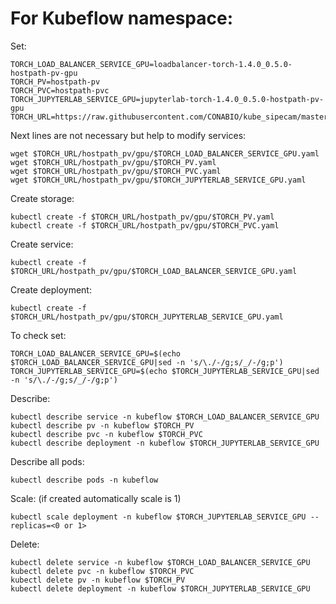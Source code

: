 # For Kubeflow namespace:

Set:

```
TORCH_LOAD_BALANCER_SERVICE_GPU=loadbalancer-torch-1.4.0_0.5.0-hostpath-pv-gpu
TORCH_PV=hostpath-pv
TORCH_PVC=hostpath-pvc
TORCH_JUPYTERLAB_SERVICE_GPU=jupyterlab-torch-1.4.0_0.5.0-hostpath-pv-gpu
TORCH_URL=https://raw.githubusercontent.com/CONABIO/kube_sipecam/master/minikube_sipecam/deployments/torch/
```

Next lines are not necessary but help to modify services:

```
wget $TORCH_URL/hostpath_pv/gpu/$TORCH_LOAD_BALANCER_SERVICE_GPU.yaml
wget $TORCH_URL/hostpath_pv/gpu/$TORCH_PV.yaml
wget $TORCH_URL/hostpath_pv/gpu/$TORCH_PVC.yaml
wget $TORCH_URL/hostpath_pv/gpu/$TORCH_JUPYTERLAB_SERVICE_GPU.yaml
```

Create storage:

```
kubectl create -f $TORCH_URL/hostpath_pv/gpu/$TORCH_PV.yaml
kubectl create -f $TORCH_URL/hostpath_pv/gpu/$TORCH_PVC.yaml
```

Create service:

```
kubectl create -f $TORCH_URL/hostpath_pv/gpu/$TORCH_LOAD_BALANCER_SERVICE_GPU.yaml
```

Create deployment:

```
kubectl create -f $TORCH_URL/hostpath_pv/gpu/$TORCH_JUPYTERLAB_SERVICE_GPU.yaml
```

To check set:

```
TORCH_LOAD_BALANCER_SERVICE_GPU=$(echo $TORCH_LOAD_BALANCER_SERVICE_GPU|sed -n 's/\./-/g;s/_/-/g;p')
TORCH_JUPYTERLAB_SERVICE_GPU=$(echo $TORCH_JUPYTERLAB_SERVICE_GPU|sed -n 's/\./-/g;s/_/-/g;p')
```

Describe:

```
kubectl describe service -n kubeflow $TORCH_LOAD_BALANCER_SERVICE_GPU
kubectl describe pv -n kubeflow $TORCH_PV
kubectl describe pvc -n kubeflow $TORCH_PVC
kubectl describe deployment -n kubeflow $TORCH_JUPYTERLAB_SERVICE_GPU
```

Describe all pods:

```
kubectl describe pods -n kubeflow
```

Scale: (if created automatically scale is 1)

```
kubectl scale deployment -n kubeflow $TORCH_JUPYTERLAB_SERVICE_GPU --replicas=<0 or 1>
```


Delete:

```
kubectl delete service -n kubeflow $TORCH_LOAD_BALANCER_SERVICE_GPU
kubectl delete pvc -n kubeflow $TORCH_PVC
kubectl delete pv -n kubeflow $TORCH_PV
kubectl delete deployment -n kubeflow $TORCH_JUPYTERLAB_SERVICE_GPU
```
